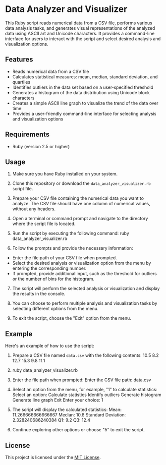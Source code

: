 # Data Analyzer and Visualizer

This Ruby script reads numerical data from a CSV file, performs various data analysis tasks, and generates visual representations of the analyzed data using ASCII art and Unicode characters. It provides a command-line interface for users to interact with the script and select desired analysis and visualization options.

## Features

- Reads numerical data from a CSV file
- Calculates statistical measures: mean, median, standard deviation, and quartiles
- Identifies outliers in the data set based on a user-specified threshold
- Generates a histogram of the data distribution using Unicode block characters
- Creates a simple ASCII line graph to visualize the trend of the data over time
- Provides a user-friendly command-line interface for selecting analysis and visualization options

## Requirements

- Ruby (version 2.5 or higher)

## Usage

1. Make sure you have Ruby installed on your system.

2. Clone this repository or download the `data_analyzer_visualizer.rb` script file.

3. Prepare your CSV file containing the numerical data you want to analyze. The CSV file should have one column of numerical values, without any headers.

4. Open a terminal or command prompt and navigate to the directory where the script file is located.

5. Run the script by executing the following command: ruby data_analyzer_visualizer.rb

6. Follow the prompts and provide the necessary information:
- Enter the file path of your CSV file when prompted.
- Select the desired analysis or visualization option from the menu by entering the corresponding number.
- If prompted, provide additional input, such as the threshold for outliers or the number of bins for the histogram.

7. The script will perform the selected analysis or visualization and display the results in the console.

8. You can choose to perform multiple analysis and visualization tasks by selecting different options from the menu.

9. To exit the script, choose the "Exit" option from the menu.

## Example

Here's an example of how to use the script:

1. Prepare a CSV file named `data.csv` with the following contents:
10.5
8.2
12.7
15.3
9.8
11.1
2. ruby data_analyzer_visualizer.rb
3. Enter the file path when prompted: Enter the CSV file path: data.csv
4. Select an option from the menu, for example, "1" to calculate statistics:
Select an option:
Calculate statistics
Identify outliers
Generate histogram
Generate line graph
Exit
Enter your choice: 1
5. The script will display the calculated statistics:
Mean: 11.266666666666667
Median: 10.8
Standard Deviation: 2.328240686240384
Q1: 9.2
Q3: 12.4

6. Continue exploring other options or choose "5" to exit the script.

## License

This project is licensed under the [MIT License](LICENSE).
